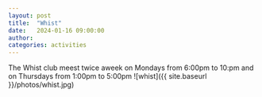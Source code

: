 ```yaml
---
layout: post
title:  "Whist"
date:   2024-01-16 09:00:00
author: 
categories: activities
---
```


The Whist club meest twice aweek on Mondays from 6:00pm to 10:pm and on Thursdays from 1:00pm to 5:00pm
![whist]({{ site.baseurl }}/photos/whist.jpg)